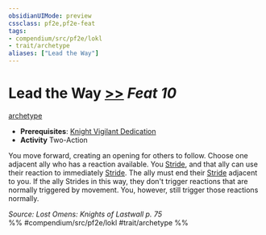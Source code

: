 ```yaml
---
obsidianUIMode: preview
cssclass: pf2e,pf2e-feat
tags:
- compendium/src/pf2e/lokl
- trait/archetype
aliases: ["Lead the Way"]
---
```

# Lead the Way  [>>](chapter-9-playing-the-game.md#Actions "Two-Action") *Feat 10*  
[archetype](archetype.md "Archetype Feat Trait")  

- **Prerequisites**: [Knight Vigilant Dedication](knight-vigilant-dedication-locg.md)
- **Activity** Two-Action

You move forward, creating an opening for others to follow. Choose one adjacent ally who has a reaction available. You [Stride](stride.md), and that ally can use their reaction to immediately [Stride](stride.md). The ally must end their [Stride](stride.md) adjacent to you. If the ally Strides in this way, they don't trigger reactions that are normally triggered by movement. You, however, still trigger those reactions normally.

*Source: Lost Omens: Knights of Lastwall p. 75*  
%% #compendium/src/pf2e/lokl #trait/archetype %%